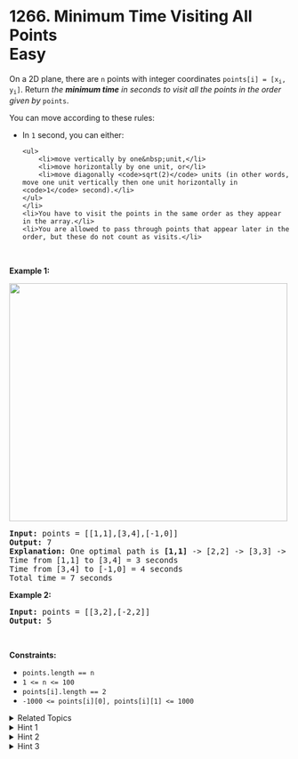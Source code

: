 
# 1266. Minimum Time Visiting All Points<br> Easy

<p>On a 2D plane, there are <code>n</code> points with integer coordinates <code>points[i] = [x<sub>i</sub>, y<sub>i</sub>]</code>. Return <em>the <strong>minimum time</strong> in seconds to visit all the points in the order given by </em><code>points</code>.</p>

<p>You can move according to these rules:</p>

<ul>
	<li>In <code>1</code> second, you can either:

	<ul>
		<li>move vertically by one&nbsp;unit,</li>
		<li>move horizontally by one unit, or</li>
		<li>move diagonally <code>sqrt(2)</code> units (in other words, move one unit vertically then one unit horizontally in <code>1</code> second).</li>
	</ul>
	</li>
	<li>You have to visit the points in the same order as they appear in the array.</li>
	<li>You are allowed to pass through points that appear later in the order, but these do not count as visits.</li>
</ul>

<p>&nbsp;</p>
<p><strong class="example">Example 1:</strong></p>
<img alt="" src="https://assets.leetcode.com/uploads/2019/11/14/1626_example_1.PNG" style="width: 500px; height: 428px;" />
<pre>
<strong>Input:</strong> points = [[1,1],[3,4],[-1,0]]
<strong>Output:</strong> 7
<strong>Explanation: </strong>One optimal path is <strong>[1,1]</strong> -&gt; [2,2] -&gt; [3,3] -&gt; <strong>[3,4] </strong>-&gt; [2,3] -&gt; [1,2] -&gt; [0,1] -&gt; <strong>[-1,0]</strong>   
Time from [1,1] to [3,4] = 3 seconds 
Time from [3,4] to [-1,0] = 4 seconds
Total time = 7 seconds</pre>

<p><strong class="example">Example 2:</strong></p>

<pre>
<strong>Input:</strong> points = [[3,2],[-2,2]]
<strong>Output:</strong> 5
</pre>

<p>&nbsp;</p>
<p><strong>Constraints:</strong></p>

<ul>
	<li><code>points.length == n</code></li>
	<li><code>1 &lt;= n&nbsp;&lt;= 100</code></li>
	<li><code>points[i].length == 2</code></li>
	<li><code>-1000&nbsp;&lt;= points[i][0], points[i][1]&nbsp;&lt;= 1000</code></li>
</ul>


<details>

<summary> Related Topics </summary>

-	`Array`
-	`Math`
-	`Geometry`

</details>


<details>
<summary> Hint 1 </summary>
To walk from point A to point B there will be an optimal strategy to walk ?
</details>

<details>
<summary> Hint 2 </summary>
Advance in diagonal as possible then after that go in straight line.
</details>

<details>
<summary> Hint 3 </summary>
Repeat the process until visiting all the points.
</details>